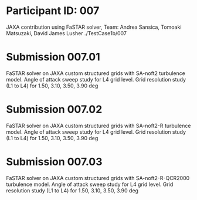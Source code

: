 # Participant ID: 007
JAXA contribution using FaSTAR solver, Team: Andrea Sansica, Tomoaki Matsuzaki, David James Lusher
./TestCase1b/007

# Submission 007.01
FaSTAR solver on JAXA custom structured grids with SA-noft2 turbulence model. Angle of attack sweep study for L4 grid level. Grid resolution study (L1 to L4) for 1.50, 3.10, 3.50, 3.90 deg

# Submission 007.02
FaSTAR solver on JAXA custom structured grids with SA-noft2-R turbulence model. Angle of attack sweep study for L4 grid level. Grid resolution study (L1 to L4) for 1.50, 3.10, 3.50, 3.90 deg

# Submission 007.03
FaSTAR solver on JAXA custom structured grids with SA-noft2-R-QCR2000 turbulence model. Angle of attack sweep study for L4 grid level. Grid resolution study (L1 to L4) for 1.50, 3.10, 3.50, 3.90 deg
